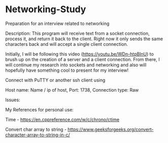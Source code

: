 # Networking-Study
Preparation for an interview related to networking

Description:
This program will receive text from a socket connection, process it, and return it back to the client. Right now it only sends the same characters back and will accept a single client connection.

Initially, I will be following this video (https://youtu.be/WDn-htpBlnU) to brush up on the creation
of a server and a client connection. From there, I will continue my research into sockets and networking
and also will hopefully have something cool to present for my interview!


Connect with PuTTY or another ssh client using

Host name: Name / ip of host,
Port: 1738, 
Connection type: Raw

Issues:

My References for personal use:

Time - https://en.cppreference.com/w/c/chrono/ctime

Convert char array to string - https://www.geeksforgeeks.org/convert-character-array-to-string-in-c/
